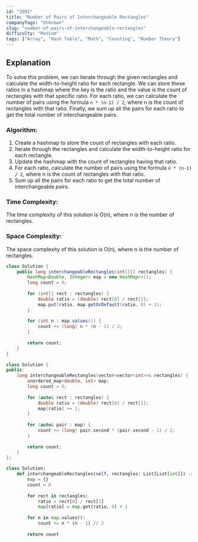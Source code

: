 ```yaml
---
id: "2001"
title: "Number of Pairs of Interchangeable Rectangles"
companyTags: "Unknown"
slug: "number-of-pairs-of-interchangeable-rectangles"
difficulty: "Medium"
tags: ["Array", "Hash Table", "Math", "Counting", "Number Theory"]
---
```


## Explanation
To solve this problem, we can iterate through the given rectangles and calculate the width-to-height ratio for each rectangle. We can store these ratios in a hashmap where the key is the ratio and the value is the count of rectangles with that specific ratio. For each ratio, we can calculate the number of pairs using the formula `n * (n-1) / 2`, where n is the count of rectangles with that ratio. Finally, we sum up all the pairs for each ratio to get the total number of interchangeable pairs.

### Algorithm:
1. Create a hashmap to store the count of rectangles with each ratio.
2. Iterate through the rectangles and calculate the width-to-height ratio for each rectangle.
3. Update the hashmap with the count of rectangles having that ratio.
4. For each ratio, calculate the number of pairs using the formula `n * (n-1) / 2`, where n is the count of rectangles with that ratio.
5. Sum up all the pairs for each ratio to get the total number of interchangeable pairs.

### Time Complexity:
The time complexity of this solution is O(n), where n is the number of rectangles.

### Space Complexity:
The space complexity of this solution is O(n), where n is the number of rectangles.
```java
class Solution {
    public long interchangeableRectangles(int[][] rectangles) {
        HashMap<Double, Integer> map = new HashMap<>();
        long count = 0;
        
        for (int[] rect : rectangles) {
            double ratio = (double) rect[0] / rect[1];
            map.put(ratio, map.getOrDefault(ratio, 0) + 1);
        }
        
        for (int n : map.values()) {
            count += (long) n * (n - 1) / 2;
        }
        
        return count;
    }
}
```

```cpp
class Solution {
public:
    long interchangeableRectangles(vector<vector<int>>& rectangles) {
        unordered_map<double, int> map;
        long count = 0;
        
        for (auto& rect : rectangles) {
            double ratio = (double) rect[0] / rect[1];
            map[ratio] += 1;
        }
        
        for (auto& pair : map) {
            count += (long) pair.second * (pair.second - 1) / 2;
        }
        
        return count;
    }
};
```

```python
class Solution:
    def interchangeableRectangles(self, rectangles: List[List[int]]) -> int:
        map = {}
        count = 0
        
        for rect in rectangles:
            ratio = rect[0] / rect[1]
            map[ratio] = map.get(ratio, 0) + 1
        
        for n in map.values():
            count += n * (n - 1) // 2
        
        return count
```